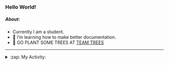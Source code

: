 ### Hello World!

##### About:
- Currently I am a student.
- 🌱 I’m learning how to make better documentation.
- 🌱 GO PLANT SOME TREES AT [TEAM TREES](https://teamtrees.org/)

---
<details>
  <summary>:zap: My Activity:</summary>
  
<!--START_SECTION:waka-->
![Code Time](http://img.shields.io/badge/Code%20Time-1%2C072%20hrs%201%20min-blue)

**I'm a Night 🦉** 

```text
🌞 Morning                1606 commits        ██░░░░░░░░░░░░░░░░░░░░░░░   10.00 % 
🌆 Daytime                5168 commits        ████████░░░░░░░░░░░░░░░░░   32.17 % 
🌃 Evening                4700 commits        ███████░░░░░░░░░░░░░░░░░░   29.26 % 
🌙 Night                  4589 commits        ███████░░░░░░░░░░░░░░░░░░   28.57 % 
```
📅 **I'm Most Productive on Wednesday** 

```text
Monday                   2351 commits        ████░░░░░░░░░░░░░░░░░░░░░   14.64 % 
Tuesday                  1974 commits        ███░░░░░░░░░░░░░░░░░░░░░░   12.29 % 
Wednesday                3726 commits        ██████░░░░░░░░░░░░░░░░░░░   23.20 % 
Thursday                 2231 commits        ███░░░░░░░░░░░░░░░░░░░░░░   13.89 % 
Friday                   1586 commits        ██░░░░░░░░░░░░░░░░░░░░░░░   09.87 % 
Saturday                 1469 commits        ██░░░░░░░░░░░░░░░░░░░░░░░   09.15 % 
Sunday                   2726 commits        ████░░░░░░░░░░░░░░░░░░░░░   16.97 % 
```


📊 **This Week I Spent My Time On** 

```text
🔥 Editors: 
VS Code                  2 hrs 37 mins       █████████████████████████   100.00 % 

🐱‍💻 Projects: 
CSF22                    2 hrs 37 mins       █████████████████████████   99.99 % 
praise                   0 secs              ░░░░░░░░░░░░░░░░░░░░░░░░░   00.01 % 
```


 Last Updated on 23/03/2023 13:12:20 UTC
<!--END_SECTION:waka-->
</details>
